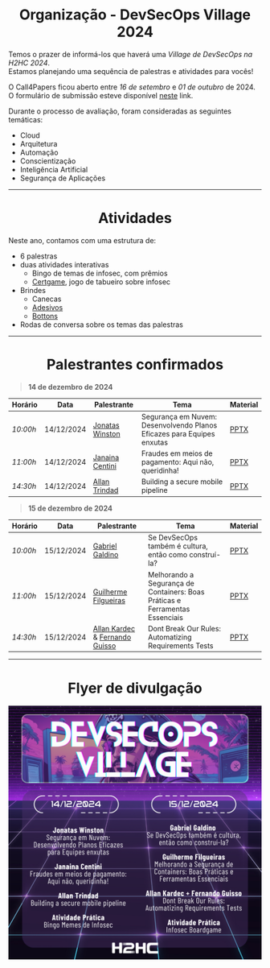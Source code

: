 <h1 align="center"> Organização - DevSecOps Village 2024</h1>

Temos o prazer de informá-los que haverá uma *Village de DevSecOps na H2HC 2024*. </br> Estamos planejando uma sequência de palestras e atividades para vocês! 

O Call4Papers ficou aberto entre *16 de setembro* e *01 de outubro* de 2024. </br> O formulário de submissão esteve disponível [neste](https://forms.gle/9UzmCyQsWA8KppME6) link.

Durante o processo de avaliação, foram consideradas as seguintes temáticas:
- Cloud
- Arquitetura
- Automação
- Conscientização
- Inteligência Artificial
- Segurança de Aplicações

---

<h1 align="center"> Atividades </h1>
Neste ano, contamos com uma estrutura de:

- 6 palestras
- duas atividades interativas
  - Bingo de temas de infosec, com prêmios
  - [Certgame](https://github.com/devsecopsvillage/certgame), jogo de tabueiro sobre infosec
- Brindes
  - Canecas
  - [Adesivos](adesivos)
  - [Bottons](bottons)
- Rodas de conversa sobre os temas das palestras

---

<h1 align="center"> Palestrantes confirmados </h1>

> **14 de dezembro de 2024**

| Horário | Data | Palestrante | Tema | Material |
|---------|------|-------------|------|----------|
| *10:00h* | 14/12/2024 | [Jonatas Winston](https://www.linkedin.com/in/jonataswinston/) | Segurança em Nuvem: Desenvolvendo Planos Eficazes para Equipes enxutas | [PPTX](./pptx/Cloudsec%20em%20equipes%20enxutas%20-%20Jonatas%20Winston.pdf) |
| *11:00h* | 14/12/2024 | [Janaina Centini](https://www.linkedin.com/in/jcentini/) | Fraudes em meios de pagamento: Aqui não, queridinha! | [PPTX](./pptx/Fraudes%20em%20meios%20de%20pagamento%20-%20Janaina%20Centini.pptx.pdf) |
| *14:30h* | 14/12/2024 | [Allan Trindad](https://www.linkedin.com/in/allan-trindad-7296091bb/) | Building a secure mobile pipeline | [PPTX](./pptx/Secure%20Mobile%20pipeline%20-%20Allan%20Trindad.pptx) |

> **15 de dezembro de 2024**

| Horário | Data | Palestrante | Tema | Material |
|---------|------|-------------|------|----------|
| *10:00h* | 15/12/2024 | [Gabriel Galdino](https://www.linkedin.com/in/gabogaldino/) | Se DevSecOps também é cultura, então como construí-la? | [PPTX](./pptx/Se%20DevSecOps%20também%20é%20cultura,%20então%20como%20construí-la%20-%20Galdino.pdf) |
| *11:00h* | 15/12/2024 | [Guilherme Filgueiras](https://www.linkedin.com/in/guilhermefr/) | Melhorando a Segurança de Containers: Boas Práticas e Ferramentas Essenciais | [PPTX](./pptx/Containers%20-%20Guilherme%20Filgueiras.pdf) |
| *14:30h* | 15/12/2024 | [Allan Kardec](https://www.linkedin.com/in/kaardeco/) & [Fernando Guisso](https://www.linkedin.com/in/fernandoguisso/) | Dont Break Our Rules: Automatizing Requirements Tests | [PPTX](./pptx/Dont%20Break%20Our%20Rules%20-%20Kardeco%20e%20Guisso.pdf) |

---
<div align="center">
<h1> Flyer de divulgação </h1>
<img src="https://github.com/devsecopsvillage/H2HC/blob/main/village-2024/flyer.png" alt="Texto Alternativo">
</div>
